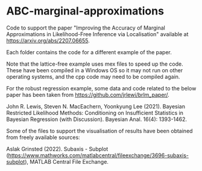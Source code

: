 # ABC-marginal-approximations
 Code to support the paper "Improving the Accuracy of Marginal Approximations in Likelihood-Free Inference via Localisation" available at https://arxiv.org/abs/2207.06655.
 
Each folder contains the code for a different example of the paper.

Note that the lattice-free example uses mex files to speed up the code.  These have been compiled in a Windows OS so it may not run on other operating systems, and the cpp code may need to be compiled again.

For the robust regression example, some data and code related to the below paper has been taken from https://github.com/jrlewi/brlm_paper/.

John R. Lewis, Steven N. MacEachern, Yoonkyung Lee (2021).  Bayesian Restricted Likelihood Methods: Conditioning on Insufficient Statistics in Bayesian Regression (with Discussion).  Bayesian Anal. 16(4): 1393-1462.

Some of the files to support the visualisation of results have been obtained from freely available sources:

Aslak Grinsted (2022). Subaxis - Subplot (https://www.mathworks.com/matlabcentral/fileexchange/3696-subaxis-subplot), MATLAB Central File Exchange.
